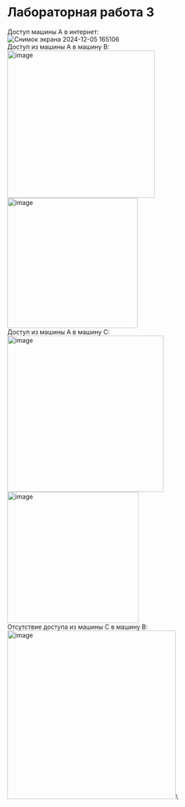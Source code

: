 # Лабораторная работа 3
Доступ машины А в интернет:\
![Снимок экрана 2024-12-05 165106](https://github.com/user-attachments/assets/c445ad3e-3c27-4530-82bc-80eb9c56e659)\
Доступ из машины А в машину В:\
<img width="335" alt="image" src="https://github.com/user-attachments/assets/9e8e91d3-cf91-4beb-86ed-86eba08ace47">\
<img width="296" alt="image" src="https://github.com/user-attachments/assets/da605865-a7e0-490d-a45d-53ac51272a87">\
Доступ из машины А в машину С:\
<img width="355" alt="image" src="https://github.com/user-attachments/assets/1b0ef145-2504-4d5c-8b67-f60499acd1be">\
<img width="298" alt="image" src="https://github.com/user-attachments/assets/c400dd91-4381-4876-9e83-5f6c3224c6d3">\
Отсутствие доступа из машины С в машину В:\
<img width="383" alt="image" src="https://github.com/user-attachments/assets/73b073f0-1f40-42b6-9c5e-20e05aa5307a">\
